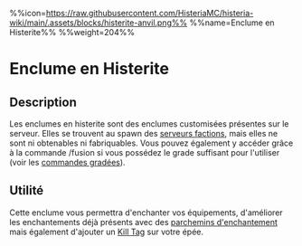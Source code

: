 %%icon=https://raw.githubusercontent.com/HisteriaMC/histeria-wiki/main/.assets/blocks/histerite-anvil.png%%
%%name=Enclume en Histerite%%
%%weight=204%%
# Enclume en Histerite

## Description
Les enclumes en histerite sont des enclumes customisées présentes sur le serveur. Elles se trouvent au spawn des [serveurs factions](https://histeria.fr/wiki/mondes/serveurs-faction), mais elles ne sont ni obtenables ni fabriquables. Vous pouvez également y accéder grâce à la commande /fusion si vous possédez le grade suffisant pour l'utiliser (voir les [commandes gradées](https://histeria.fr/wiki/commandes/commandes-des-gradés)).

## Utilité
Cette enclume vous permettra d'enchanter vos équipements, d'améliorer les enchantements déjà présents avec des [parchemins d'enchantement](https://histeria.fr/wiki/objets/parchemin) mais également d'ajouter un [Kill Tag](https://histeria.fr/wiki/objets/kill-tag) sur votre épée.
